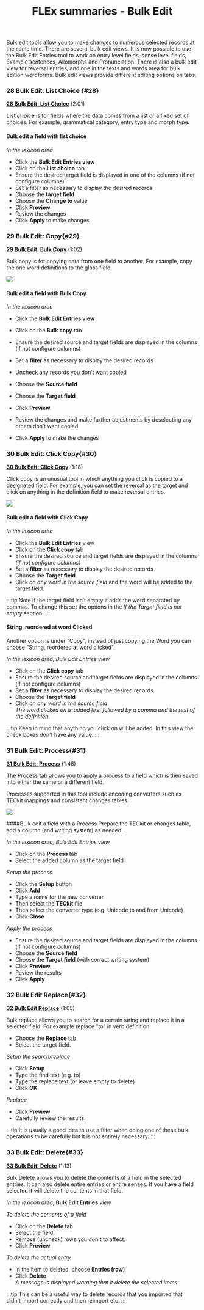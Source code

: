﻿---
title: FLEx summaries - Bulk Edit
---

Bulk edit tools allow you to make changes to numerous selected records at the same time. There are several bulk edit views. It is now possible to use the Bulk Edit Entries tool to work on entry level fields, sense level fields, Example sentences, Allomorphs and Pronunciation. There is also a bulk edit view for reversal entries, and one in the texts and words area for bulk edition wordforms. Bulk edit views provide different editing options on tabs.


### 28 Bulk Edit: List Choice  {#28}
[**28 Bulk Edit: List Choice**](https://vimeo.com/showcase/3123523/video/116266128) (2:01)

**List choice** is for fields where the data comes from a list or a fixed set of choices. For example, grammatical category, entry type and morph type.

#### Bulk edit a field with list choice

*In the lexicon area*

-   Click the  **Bulk Edit Entries view**
-   Click on the **List choice** tab
-   Ensure the desired target field is displayed in one of the columns (if not configure columns)
-   Set a filter as necessary to display the desired records
-   Choose the **target field**
-   Choose the **Change to** value
-   Click **Preview**
-   Review the changes
-   Click **Apply** to make changes

### 29 Bulk Edit: Copy{#29}
[**29 Bulk Edit: Bulk Copy**](https://vimeo.com/showcase/3123523/video/116266132) (1:02)

Bulk copy is for copying data from one field to another. For example, copy the one word definitions to the gloss field.

![](media/394b0ed9eeb97a0af657290ba78406e4.png)

#### Bulk edit a field with Bulk Copy

*In the lexicon area*

-   Click the  **Bulk Edit Entries view**
-   Click on the **Bulk copy** tab
-   Ensure the desired source and target fields are displayed in the columns   
    (if not configure columns)
-   Set a **filter** as necessary to display the desired records
-   Uncheck any records you don’t want copied

-   Choose the **Source field**
-   Choose the **Target field**
-   Click **Preview**
-   Review the changes and make further adjustments by deselecting any others don’t want copied
-   Click **Apply** to make the changes

### 30 Bulk Edit: Click Copy{#30}
[**30 Bulk Edit: Click Copy**](https://vimeo.com/showcase/3123523/video/116326033) (1:18)

Click copy is an unusual tool in which anything you click is copied to a designated field. For example, you can set the reversal as the target and click on anything in the definition field to make reversal entries.

![](media/638f7265e216bd46467b20fb984c41a8.png)

#### Bulk edit a field with Click Copy

*In the lexicon area*
-   Click the  **Bulk Edit Entries** view
-   Click on the **Click copy** tab
-   Ensure the desired source and target fields are displayed in the columns   
   *(if not configure columns)*
-   Set a **filter** as necessary to display the desired records
-   Choose the **Target field**
-   Click *on any word in the source field* and the word will be added to the target field.

:::tip  Note
If the target field isn’t empty it adds the word separated by commas. To change this set the options in the *If the Target field is not empty* section.
:::

#### String, reordered at word Clicked
Another option is under "Copy", instead of just copying the Word you can choose "String, reordered at word clicked".
 
*In the lexicon area, Bulk Edit Entries view*
-   Click on the **Click copy** tab
-   Ensure the desired source and target fields are displayed in the columns   
    (if not configure columns)
-   Set a **filter** as necessary to display the desired records
-   Choose the **Target field**
-   Click *on any word in the source field*  
   *The word clicked on is added first followed by a comma and the rest of the definition.* 
   
:::tip
Keep in mind that anything you click on will be added. In this view the check boxes don't have any value.
:::

   
### 31 Bulk Edit: Process{#31}
[**31 Bulk Edit: Process**](https://vimeo.com/showcase/3123523/video/116326034) (1:48)

The Process tab allows you to apply a process to a field which is then saved into either the same or a different field.

Processes supported in this tool include encoding converters such as TECkit mappings and consistent changes tables.

![](media/35c142f1c3c3d536b0d44d6b372ecb3a.png)

####Bulk edit a field with a Process
Prepare the TECkit or changes table, add a column (and writing system) as needed.

*In the lexicon area, Bulk Edit Entries view*

-   Click on the **Process** tab
-   Select the added column as the target field

*Setup the process*
-   Click the **Setup** button
-   Click **Add**
-   Type a name for the new converter
-   Then select the **TECkit** file
-   Then select the converter type (e.g. Unicode to and from Unicode)
-   Click **Close**

*Apply the process*
-   Ensure the desired source and target fields are displayed in the columns   
    (if not configure columns)
-   Choose the **Source field**
-   Choose the **Target field** (with correct writing system)
-   Click **Preview**
-   Review the results
-   Click **Apply**

### 32 Bulk Edit Replace{#32}
[**32 Bulk Edit Replace**](https://vimeo.com/showcase/3123523/video/191684691) (1:05)

Bulk replace allows you to search for a certain string and replace it in a selected field. For example replace "to" in verb definition.

- Choose the **Replace** tab  
- Select the target field.

*Setup the search/replace*
- Click **Setup**
- Type the find text (e.g. to)
- Type the replace text (or leave empty to delete)
- Click **OK**

*Replace*
- Click **Preview**
- Carefully review the results.

:::tip
It is usually a good idea to use a filter when doing one of these bulk operations to be carefully but it is not entirely necessary.
:::

### 33 Bulk Edit: Delete{#33}
[**33 Bulk Edit: Delete**](https://vimeo.com/showcase/3123523/video/116326036) (1:13)

Bulk Delete allows you to delete the contents of a field in the selected entries. It can also delete entire entries or entire senses. If you have a field selected it will delete the contents in that field.

*In the lexicon area*, **Bulk Edit Entries** *view*

*To delete the contents of a field*
-   Click on the **Delete** tab
- Select the field.
- Remove (uncheck) rows you don't to affect.
-   Click **Preview**

*To delete the actual entry*
-   In the item to deleted, choose **Entries (row)** 
-  Click **Delete**  
    *A message is displayed warning that it delete the selected items*.

:::tip
This can be a useful way to delete records that you imported that didn't import correctly and then reimport etc.
:::